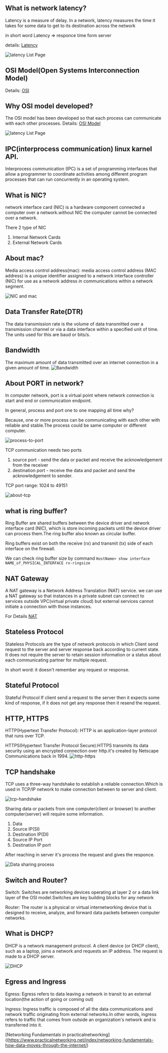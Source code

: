 ## What is network latency?
Latency is a measure of delay.  In a network, latency measures the time it takes for some data to get to its destination across the network

in short word Latency => responce time form server

details: [Latency](https://www.sas.co.uk/blog/what-is-network-latency-how-do-you-use-a-latency-calculator-to-calculate-throughput)

![latency List Page](./docs/images/latency.png)

## OSI Model(Open Systems Interconnection Model)

Details: [OSI](https://www.cloudflare.com/learning/ddos/glossary/open-systems-interconnection-model-osi/)
## Why OSI model developed?

The OSI model has been developed so that each process can communicate with each other processes.
Details: [OSI Model](https://www.giac.org/paper/gsec/1417/osi-model-overview/102634)

![latency List Page](./docs/images/osi_model.png)

## IPC(interprocess communication) linux karnel API.
Interprocess communication (IPC) is a set of programming interfaces that allow a programmer to coordinate activities among different program processes that can run concurrently in an operating system.


## What is NIC?
network interface card (NIC) is a hardware component connected a computer over a network.without NIC the  computer cannot be connected over a network.

There 2 type of NIC
 1. Internal Network Cards
 2. External Network Cards

## About mac?
Media access control address(mac): media access control address (MAC address) is a unique identifier assigned to a network interface controller (NIC) for use as a network address in communications within a network segment.

![NIC and mac](./docs/images/network.png)

## Data Transfer Rate(DTR)
The data transmission rate is the volume of data transmitted over a transmission channel or via a data interface within a specified unit of time. The units used for this are baud or bits/s.

## Bandwidth
The maximum amount of data transmitted over an internet connection in a given amount of time.
![Bandwidth](./docs/images/bandwidth.png)

## About PORT in network?

In computer network, port is a virtual point where network connection is start and end or communication endpoint.

In general, process and port one to one mapping all time why?

Because, one or more process can be communicating with each other with reliable and stable.The process could be same computer or different computer.

![process-to-port](./docs/images/process-to-port.png)

TCP communication needs two ports
  1. source port - send the data or packet and receive the acknowledgement from the receiver
  2. destination port - receive the data and packet and send the acknowledgement to sender.

TCP port range: 1024 to 49151

![about-tcp](./docs/images/tcp-communication.png)

## what is ring buffer?
Ring Buffer are shared buffers between the device driver and network interface card (NIC), which is store incoming packets until the device driver can process them.The ring buffer also known as circular buffer.

Ring buffers exist on both the receive (rx) and transmit (tx) side of each interface on the firewall.

We can check ring buffer size by command
    `HostName> show interface NAME_of_PHYSICAL_INTERFACE rx-ringsize`


## NAT Gateway
A NAT gateway is a Network Address Translation (NAT) service. we can use a NAT gateway so that instances in a private subnet can connect to services outside VPC(virtual private cloud) but external services cannot initiate a connection with those instances. 

For Details [NAT](https://docs.aws.amazon.com/vpc/latest/userguide/vpc-nat-gateway.html)


## Stateless Protocol
Stateless Protocols are the type of network protocols in which Client send request to the server and server response back according to current state. It does not require the server to retain session information or a status about each communicating partner for multiple request.

In short word: it doesn't remember any request or response.

## Stateful Protocol
Stateful Protocol If client send a request to the server then it expects some kind of response, if it does not get any response then it resend the request.

## HTTP, HTTPS

HTTP(Hypertext Transfer Protocol): HTTP is an application-layer protocol that runs over TCP.

HTTPS(Hypertext Transfer Protocol Secure):HTTPS transmits its data security using an encrypted connection over http.it's created by Netscape Communications back in 1994.
![http-https](./docs/images/http-https.png)

## TCP handshake
TCP uses a three-way handshake to establish a reliable connection.Which is used in TCP/IP network to  make connection between to server and client.


![tcp-handshake](./docs/images/tcp-handshake.png)


Sharing data or packets from one computer(client or browser) to another computer(server) will require some information.
  1. Data
  2. Source IP(SI)
  3. Destination IP(DI)
  4. Source IP Port
  5. Destination IP port

After reaching in server it's process the request and gives the responce.

![Data sharing process](./docs/images/full-process.png)

## Switch and Router?

Switch: Switches are networking devices operating at layer 2 or a data link layer of the OSI model.Switches are key building blocks for any network

Router: The router is a physical or virtual internetworking device that is designed to receive, analyze, and forward data packets between computer networks.


##  What is DHCP?
DHCP is a network management protocol. A client device (or DHCP client), such as a laptop, joins a network and requests an IP address. The request is made to a DHCP server.

![DHCP](./docs/images/dhcp.png)

## Egress and Ingress

Egress: Egress refers to data leaving a network in transit to an external location(the action of going or coming out)

Ingress: Ingress traffic is composed of all the data communications and network traffic originating from external networks.In other words, ingress refers to traffic that comes from outside an organization's network and is transferred into it.


[Networking Fundamentals in practicalnetworking]((https://www.practicalnetworking.net/index/networking-fundamentals-how-data-moves-through-the-internet/)








